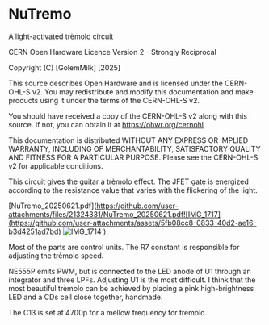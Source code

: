 # NuTremo
 A light-activated trèmolo circuit

CERN Open Hardware Licence Version 2 - Strongly Reciprocal

Copyright (C) [GolemMilk] [2025]

This source describes Open Hardware and is licensed under the CERN-OHL-S v2.
You may redistribute and modify this documentation and make products using it under the terms of the CERN-OHL-S v2.

You should have received a copy of the CERN-OHL-S v2 along with this source.
If not, you can obtain it at https://ohwr.org/cernohl

This documentation is distributed WITHOUT ANY EXPRESS OR IMPLIED WARRANTY,
INCLUDING OF MERCHANTABILITY, SATISFACTORY QUALITY AND FITNESS FOR A PARTICULAR PURPOSE.
Please see the CERN-OHL-S v2 for applicable conditions.

This circuit gives the guitar a trèmolo effect. The JFET gate is energized according to the resistance value that varies with the flickering of the light.

[NuTremo_20250621.pdf](https://github.com/user-attachments/files/21324331/NuTremo_20250621.pdf![IMG_1717](https://github.com/user-attachments/assets/5fb08cc8-0833-40d2-ae16-b3d4251ad7bd)
![IMG_1714](https://github.com/user-attachments/assets/0488e778-5aa9-494f-8931-f9e129e7d0c4)
)


Most of the parts are control units. The R7 constant is responsible for adjusting the trèmolo speed.

NE555P emits PWM, but is connected to the LED anode of U1 through an integrator and three LPFs. Adjusting U1 is the most difficult. I think that the most beautiful trèmolo can be achieved by placing a pink high-brightness LED and a CDs cell close together, handmade.

The C13 is set at 4700p for a mellow frequency for tremolo.
